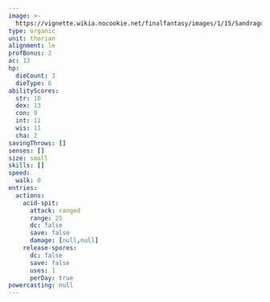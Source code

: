 ```yaml
---
image: >-
  https://vignette.wikia.nocookie.net/finalfantasy/images/1/15/Sandragora.jpg/revision/latest?cb=20081018141337
type: organic
unit: thorian
alignment: le
profBonus: 2
ac: 13
hp:
  dieCount: 3
  dieType: 6
abilityScores:
  str: 10
  dex: 13
  con: 9
  int: 11
  wis: 11
  cha: 2
savingThrows: []
senses: []
size: small
skills: []
speed:
  walk: 0
entries:
  actions:
    acid-spit:
      attack: ranged
      range: 25
      dc: false
      save: false
      damage: [null,null]
    release-spores:
      dc: false
      save: false
      uses: 1
      perDay: true
powercasting: null
---
```

